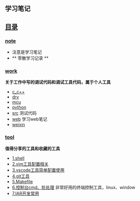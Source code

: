 ##  学习笔记 

## [目录](README.md)


### [note](./note)

- 注意是学习笔记
- ** 零散学习记录 **

### [work](./work) 

**关于工作中写的调试代码和调试工具代码，属于个人工具**
- [c_c++](c_c++/)
- [drv](drv/)
- [mcu](mcu/)
- [python](python/)
- [src](src/) 测试代码
- [web](web/) 学习web笔记
- [weixin](weixin/)

### [tool](./tool)

 **值得分享的工具和收藏的工具**
- [1.shell](tool/shell/) 
- [2.vim工具配置相关](./vim72/)
- [3.vscode工具简单配置使用](tool/vscode/)
- [4.git工具](tool/git/)
- [5.Makefile](tool/Makefile/) 
- [6.控制台cmd、批处理](tool/mobaxterm/) 非常好用的终端控制工具，linux、window 
- [7.IAR开发常用](tool/iar/)






